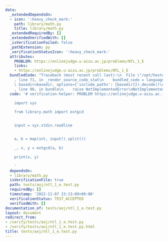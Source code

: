 ```yaml
---
data:
  _extendedDependsOn:
  - icon: ':heavy_check_mark:'
    path: library/math.py
    title: library/math.py
  _extendedRequiredBy: []
  _extendedVerifiedWith: []
  _isVerificationFailed: false
  _pathExtension: py
  _verificationStatusIcon: ':heavy_check_mark:'
  attributes:
    PROBLEM: https://onlinejudge.u-aizu.ac.jp/problems/NTL_1_E
    links:
    - https://onlinejudge.u-aizu.ac.jp/problems/NTL_1_E
  bundledCode: "Traceback (most recent call last):\n  File \"/opt/hostedtoolcache/PyPy/3.7.13/x64/site-packages/onlinejudge_verify/documentation/build.py\"\
    , line 71, in _render_source_code_stat\n    bundled_code = language.bundle(stat.path,\
    \ basedir=basedir, options={'include_paths': [basedir]}).decode()\n  File \"/opt/hostedtoolcache/PyPy/3.7.13/x64/site-packages/onlinejudge_verify/languages/python.py\"\
    , line 96, in bundle\n    raise NotImplementedError\nNotImplementedError\n"
  code: '# verification-helper: PROBLEM https://onlinejudge.u-aizu.ac.jp/problems/NTL_1_E

    import sys

    from library.math import extgcd


    input = sys.stdin.readline


    a, b = map(int, input().split())

    _, x, y = extgcd(a, b)

    print(x, y)

    '
  dependsOn:
  - library/math.py
  isVerificationFile: true
  path: tests/aoj/ntl_1_e.test.py
  requiredBy: []
  timestamp: '2022-11-07 23:13:09+09:00'
  verificationStatus: TEST_ACCEPTED
  verifiedWith: []
documentation_of: tests/aoj/ntl_1_e.test.py
layout: document
redirect_from:
- /verify/tests/aoj/ntl_1_e.test.py
- /verify/tests/aoj/ntl_1_e.test.py.html
title: tests/aoj/ntl_1_e.test.py
---
```

